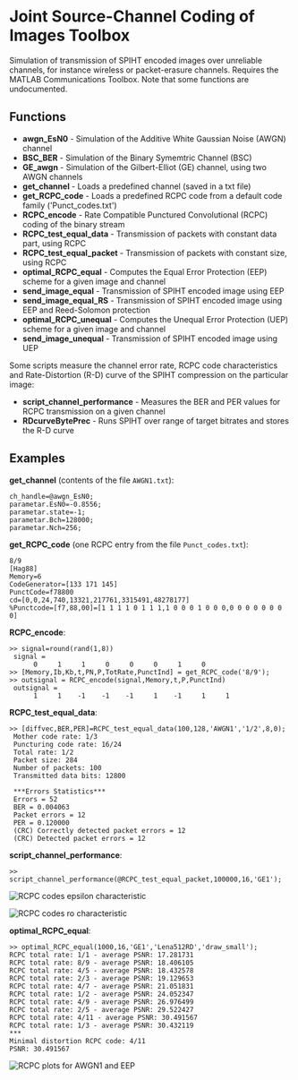 Joint Source-Channel Coding of Images Toolbox
=============================================

Simulation of transmission of SPIHT encoded images over unreliable channels, for instance wireless or packet-erasure channels. Requires the MATLAB Communications Toolbox. Note that some functions are undocumented.

Functions
---------

 - **awgn_EsN0** - Simulation of the Additive White Gaussian Noise (AWGN) channel
 - **BSC_BER** - Simulation of the Binary Symemtric Channel (BSC)
 - **GE_awgn** - Simulation of the Gilbert-Elliot (GE) channel, using two AWGN channels
 - **get_channel** - Loads a predefined channel (saved in a txt file)
 - **get\_RCPC\_code** - Loads a predefined RCPC code from a default code family ('Punct_codes.txt')
 - **RCPC_encode** - Rate Compatible Punctured Convolutional (RCPC) coding of the binary stream
 - **RCPC\_test\_equal_data** - Transmission of packets with constant data part, using RCPC
 - **RCPC\_test\_equal_packet** - Transmission of packets with constant size, using RCPC
 - **optimal\_RCPC_equal** - Computes the Equal Error Protection (EEP) scheme for a given image and channel
 - **send\_image_equal** - Transmission of SPIHT encoded image using EEP
 - **send\_image\_equal_RS** - Transmission of SPIHT encoded image using EEP and Reed-Solomon protection
 - **optimal\_RCPC_unequal** - Computes the Unequal Error Protection (UEP) scheme for a given image and channel
 - **send\_image_unequal** - Transmission of SPIHT encoded image using UEP 

Some scripts measure the channel error rate, RCPC code characteristics and Rate-Distortion (R-D) curve of the SPIHT compression on the particular image:

 - **script\_channel_performance** - Measures the BER and PER values for RCPC transmission on a given channel
 - **RDcurveBytePrec** - Runs SPIHT over range of target bitrates and stores the R-D curve 
  
Examples
--------
**get_channel** (contents of the file `AWGN1.txt`):
    
    ch_handle=@awgn_EsN0;
    parametar.EsN0=-0.8556;
    parametar.state=-1;
    parametar.Bch=128000;
    parametar.Nch=256;
  
  
**get\_RCPC_code** (one RCPC entry from the file `Punct_codes.txt`):
    
    8/9
    [Hag88]
    Memory=6
    CodeGenerator=[133 171 145]
    PunctCode=f78800
    cd=[0,0,24,740,13321,217761,3315491,48278177]
    %Punctcode=[f7,88,00]=[1 1 1 1 0 1 1 1,1 0 0 0 1 0 0 0,0 0 0 0 0 0 0 0]


**RCPC_encode**:

    >> signal=round(rand(1,8))
     signal =
          0     1     1     0     0     0     1     0
    >> [Memory,Ib,Kb,t,PN,P,TotRate,PunctInd] = get_RCPC_code('8/9');
    >> outsignal = RCPC_encode(signal,Memory,t,P,PunctInd)
     outsignal =
          1     1    -1    -1    -1     1    -1     1     1

**RCPC\_test\_equal_data**:
      
    >> [diffvec,BER,PER]=RCPC_test_equal_data(100,128,'AWGN1','1/2',8,0);
     Mother code rate: 1/3
     Puncturing code rate: 16/24
     Total rate: 1/2
     Packet size: 284
     Number of packets: 100
     Transmitted data bits: 12800
    
     ***Errors Statistics***
     Errors = 52
     BER = 0.004063
     Packet errors = 12
     PER = 0.120000
     (CRC) Correctly detected packet errors = 12
     (CRC) Detected packet errors = 12
 
**script\_channel_performance**:

    >> script_channel_performance(@RCPC_test_equal_packet,100000,16,'GE1');   

![RCPC codes epsilon characteristic](https://github.com/nsprljan/Matlab/raw/master/JSCCImage/RCPC_ch_epsilon.png)	

![RCPC codes ro characteristic](https://github.com/nsprljan/Matlab/raw/master/JSCCImage/RCPC_ch_ro.png)	

**optimal\_RCPC_equal**:

    >> optimal_RCPC_equal(1000,16,'GE1','Lena512RD','draw_small');
    RCPC total rate: 1/1 - average PSNR: 17.281731
    RCPC total rate: 8/9 - average PSNR: 18.406105
    RCPC total rate: 4/5 - average PSNR: 18.432578
    RCPC total rate: 2/3 - average PSNR: 19.129653
    RCPC total rate: 4/7 - average PSNR: 21.051831
    RCPC total rate: 1/2 - average PSNR: 24.052347
    RCPC total rate: 4/9 - average PSNR: 26.976499
    RCPC total rate: 2/5 - average PSNR: 29.522427
    RCPC total rate: 4/11 - average PSNR: 30.491567
    RCPC total rate: 1/3 - average PSNR: 30.432119
    ***
    Minimal distortion RCPC code: 4/11
    PSNR: 30.491567

![RCPC plots for AWGN1 and EEP](https://github.com/nsprljan/Matlab/raw/master/JSCCImage/AWGN1_RCPC.png)	

